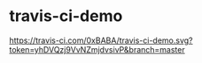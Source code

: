 # travis-ci-demo

https://travis-ci.com/0xBABA/travis-ci-demo.svg?token=yhDVQzj9VvNZmjdvsivP&branch=master
